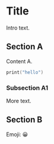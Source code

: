 # Title

Intro text.

## Section A

Content A.

```swift
print("hello")
```

### Subsection A1

More text.

## Section B

Emoji: 😀


